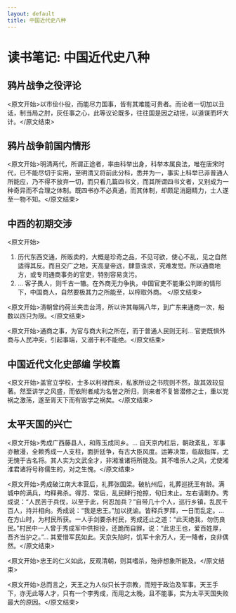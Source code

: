 ```yaml
---
layout: default
title: 中国近代史八种
---
```


# 读书笔记: 中国近代史八种


## 鸦片战争之役评论

<原文开始>以市侩仆役，而能尽力国事，皆有其难能可贵者。而论者一切加以丑诋，制当局之肘，灰任事之心，此等议论既多，往往国是因之动摇，以道谋而坏大计。</原文结束>
## 鸦片战争前国内情形

<原文开始>明清两代，所谓正途者，率由科举出身，科举本属良法，唯在唐宋时代，已不能尽切于实用，至明清又将前此分科，悉并为一，事实上科举已非普通人所能应，乃不得不放弃一切，而只看几篇四书文，而其所谓四书文者，又别成为一种奇异而不合理之体制。既四书亦不必真通，而其体制，却颇足消磨精力，士人遂至一物不知。</原文结束>
## 中西的初期交涉

<原文开始>
1. 历代东西交通，所贩卖的，大概是珍奇之品，不见可欲，使心不乱，见之自然适得其反。而且交广之地，天高皇帝远，肆意诛求，究难发觉。所以通商地方，或专司通商事务的官吏，特别容易贪污。
2. ... 客子畏人，则千古一辙。在外商无力争执，中国官吏不能秉公判断的情形下，中国商人，自然要极其力之所能至，以榨取外商。
</原文结束>

<原文开始>清朝曾约荷兰夹击台湾，所以许其每隔八年，到广东来通商一次，船数以四只为限。</原文结束>

<原文开始>通商之事，为官与商大利之所在，而于普通人民则无利... 官吏既惧外商与人民冲突，引起事端，又溺于利不能绝。</原文结束>
## 中国近代文化史部编 学校篇

<原文开始>盖官立学校，士多以利禄而来，私家所设之书院则不然，故其效较显著。然至讲学之风盛，而依附者咸为名誉之所归，则来者不复皆潜修之士，重以党祸之激荡，遂至胥天下而有毁学之祸矣。</原文结束>
## 太平天国的兴亡

<原文开始>秀成广西藤县人，和陈玉成同乡。... 自天京内杠后，朝政紊乱，军事亦散漫，全赖秀成一人支柱，面折廷争，有古大臣风度。运筹决策，临敌指挥，尤无愧于古名将。其人实为文武全才，非湘淮诸将所能及。其不嗜杀人之风，尤使湘淮君诸将号称儒生的，对之生愧。</原文结束>

<原文开始>秀成破江南大本营后，礼葬张国梁。破杭州后，礼葬巡抚王有龄。满城中的满兵，均释弗杀。得苏、常后，乱民肆行抢掠，旬日未止。左右请剿办。秀成说：“人民苦于兵伐，以至于此，何忍加兵？”自带几十个人，巡行乡镇，乱民千百人，持并相向。秀成说：“我是忠王。”加以抚谕。皆释兵罗拜，一日而乱定。...在方山时，为村民所获。一人手剑要杀村民，秀成还止之道：“此天绝我，勿伤良民。”村民中一人曾于秀成军中供担役，还跪而自罪，说：“此忠王也，爱百姓厚，吾齐当护之。”... 其爱惜军民如此。天京失陷时，饥军十余万人，无一降者，良非偶然。</原文结束>

<原文开始>忠王的仁义如此，反观清朝，则其嗜杀，殆非想象所能及。</原文结束>

<原文开始>总而言之，天王之为人似只长于宗教，而短于政治及军事。天王手下，亦无此等人才，只有一个李秀成，而用之太晚，且不能事，实为太平天国失败最大的原因。</原文结束>